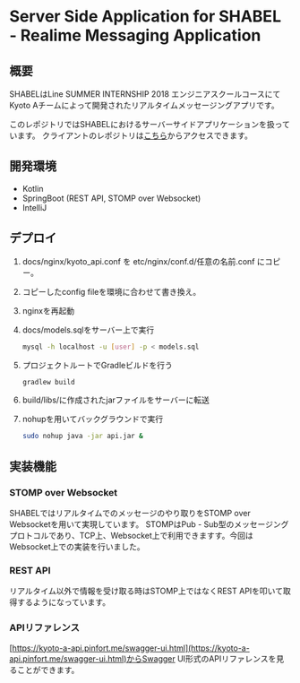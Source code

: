 # Server Side Application for SHABEL - Realime Messaging Application

## 概要

SHABELはLine SUMMER INTERNSHIP 2018 エンジニアスクールコースにてKyoto Aチームによって開発されたリアルタイムメッセージングアプリです。

このレポジトリではSHABELにおけるサーバーサイドアプリケーションを扱っています。
クライアントのレポジトリは[こちら](https://github.com/line-school2018summer/kyoto-a-client)からアクセスできます。

## 開発環境

- Kotlin
- SpringBoot (REST API, STOMP over Websocket)
- IntelliJ

## デプロイ

1. docs/nginx/kyoto_api.conf を etc/nginx/conf.d/任意の名前.conf にコピー。

2. コピーしたconfig fileを環境に合わせて書き換え。

3. nginxを再起動

4. docs/models.sqlをサーバー上で実行

    ```sh
    mysql -h localhost -u [user] -p < models.sql
    ```

5. プロジェクトルートでGradleビルドを行う

    ```sh
    gradlew build
    ```

6. build/libs/に作成されたjarファイルをサーバーに転送

7. nohupを用いてバックグラウンドで実行

    ```sh
    sudo nohup java -jar api.jar &
    ```

## 実装機能

### STOMP over Websocket

SHABELではリアルタイムでのメッセージのやり取りをSTOMP over Websocketを用いて実現しています。
STOMPはPub - Sub型のメッセージングプロトコルであり、TCP上、Websocket上で利用できますす。今回はWebsocket上での実装を行いました。

### REST API

リアルタイム以外で情報を受け取る時はSTOMP上ではなくREST APIを叩いて取得するようになっています。

### APIリファレンス

[https://kyoto-a-api.pinfort.me/swagger-ui.html](https://kyoto-a-api.pinfort.me/swagger-ui.html)からSwagger UI形式のAPIリファレンスを見ることができます。
